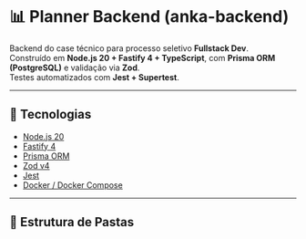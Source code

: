 # 📊 Planner Backend (anka-backend)

Backend do case técnico para processo seletivo **Fullstack Dev**.  
Construído em **Node.js 20 + Fastify 4 + TypeScript**, com **Prisma ORM (PostgreSQL)** e validação via **Zod**.  
Testes automatizados com **Jest + Supertest**.

---

## 🚀 Tecnologias
- [Node.js 20](https://nodejs.org/)
- [Fastify 4](https://fastify.dev/)
- [Prisma ORM](https://www.prisma.io/)
- [Zod v4](https://zod.dev/)
- [Jest](https://jestjs.io/)
- [Docker / Docker Compose](https://docs.docker.com/compose/)

---

## 📂 Estrutura de Pastas
